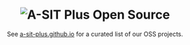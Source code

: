 <div align="center">
  
# ![A-SIT Plus Open Source](https://github.com/user-attachments/assets/13750466-7d65-492f-9250-420da5467d2d)

See [a-sit-plus.github.io](https://a-sit-plus.github.io) for a curated list of our OSS projects.


</div>
